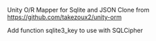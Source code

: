 Unity O/R Mapper for Sqlite and JSON
Clone from https://github.com/takezoux2/unity-orm

Add function sqlite3_key to use with SQLCipher


